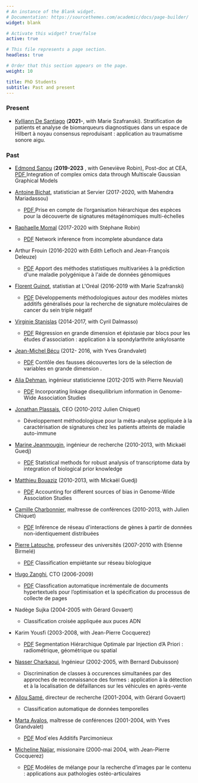 ```yaml
---
# An instance of the Blank widget.
# Documentation: https://sourcethemes.com/academic/docs/page-builder/
widget: blank

# Activate this widget? true/false
active: true

# This file represents a page section.
headless: true

# Order that this section appears on the page.
weight: 10

title: PhD Students
subtitle: Past and present
---
```




### Present
- [Kylliann De Santiago](https://theorg.com/org/sensorion/org-chart/kylliann-de-santiago) (**2021-**, with Marie Szafranski).   Stratification de patients et analyse de biomarqueurs diagnostiques dans un espace de Hilbert à noyau consensus reproduisant : application au traumatisme sonore aigu.

### Past
- [Edmond Sanou](https://desanou.github.io/) (**2019-2023** ,  with Geneviève Robin), Post-doc at CEA,  <a class="btn btn-outline-primary my-1 mr-1 btn-sm" href="/co-workers/thesis/e-sanou-phd.pdf" target="_blank" rel="noopener">PDF
  </a> 	Integration of complex omics data through Multiscale Gaussian Graphical Models


- [Antoine Bichat](https://www.linkedin.com/in/antoinebichat/?originalSubdomain=fr), statistician at Servier (2017-2020,  with Mahendra Mariadassou)
  * <a class="btn btn-outline-primary my-1 mr-1 btn-sm" href="/co-workers/thesis/a-bichat-phd.pdf" target="_blank" rel="noopener">PDF
  </a> Prise en compte de l’organisation hiérarchique des espèces pour la découverte de signatures métagénomiques multi-échelles

- [Raphaelle Momal](https://rmomal.github.io/) (2017-2020 with Stéphane Robin)
  *  <a class="btn btn-outline-primary my-1 mr-1 btn-sm" href="/co-workers/thesis/r-momal-phd.pdf" target="_blank" rel="noopener">PDF</a>
  Network inference from incomplete abundance data 
- Arthur Frouin (2016-2020 with  Edith Lefloch and  Jean-François Deleuze)
  * <a class="btn btn-outline-primary my-1 mr-1 btn-sm" href="/co-workers/thesis/a-frouin-phd.pdf" target="_blank" rel="noopener">PDF</a> Apport des  méthodes statistiques multivariées  à la prédiction d'une
  maladie polygénique  à l'aide de données génomiques

- [Florent Guinot](https://www.linkedin.com/in/florentguinot/?originalSubdomain=fr), statistian at L'Oréal (2016-2019 with Marie Szafranski)
  * <a class="btn btn-outline-primary my-1 mr-1 btn-sm" href="https://www.biblio.univ-evry.fr/theses/2018/2018SACLE029.pdf" target="_blank" rel="noopener">PDF</a>   Développements méthodologiques autour des modèles mixtes additifs généralisés pour la recherche de signature moléculaires de cancer du sein triple négatif
  
- [Virginie Stanislas](https://www.linkedin.com/in/virginie-stanislas/?locale=en_US) (2014-2017, with Cyril Dalmasso)
  * <a class="btn btn-outline-primary my-1 mr-1 btn-sm" href="https://www.biblio.univ-evry.fr/theses/2017/2017SACLE040.pdf" target="_blank" rel="noopener">PDF</a>   Régression en grande dimension et épistasie par blocs pour les études d'association : application à la spondylarthrite ankylosante 

- [Jean-Michel Bécu](https://www.linkedin.com/in/jean-michel-becu-9ba03245/?originalSubdomain=fr) (2012- 2016, with  Yves Grandvalet)
  * <a class="btn btn-outline-primary my-1 mr-1 btn-sm" href="https://tel.archives-ouvertes.fr/tel-01326950v2/document" target="_blank" rel="noopener">PDF</a> Contôle des fausses découvertes lors de la sélection de variables en grande dimension 
  .
-  [Alia Dehman](https://www.linkedin.com/in/alia-dehman-46668090/?originalSubdomain=fr), ingénieur statisticienne (2012-2015 with Pierre Neuvial) 
   * <a class="btn btn-outline-primary my-1 mr-1 btn-sm" href="https://www.biblio.univ-evry.fr/theses/2015/2015SACLE013.pdf" target="_blank" rel="noopener">PDF</a> Incorporating linkage disequilibrium information in Genome-Wide Association Studies

- [Jonathan Plassais](https://www.linkedin.com/in/jonathanplassais/?originalSubdomain=fr), CEO (2010-2012 Julien Chiquet)
  * Développement méthodologique pour la méta-analyse appliquée à la caractérisation de signatures chez les patients atteints de maladie auto-immune

-  [Marine Jeanmougin](https://scholar.google.com/citations?user=r14sH4oAAAAJ&hl=en), ingénieur de recherche  (2010-2013, with Mickaël Guedj)
   * <a class="btn btn-outline-primary my-1 mr-1 btn-sm" href="https://www.biblio.univ-evry.fr/theses/2012/2012EVRY0029.pdf" target="_blank" rel="noopener">PDF</a> Statistical methods for robust analysis of transcriptome data by integration of biological prior knowledge

- [Matthieu Bouaziz](https://www.linkedin.com/in/matthieu-bouaziz-835ba39b/?originalSubdomain=fr) (2010-2013, with Mickaël Guedj)
  * <a class="btn btn-outline-primary my-1 mr-1 btn-sm" href="https://www.biblio.univ-evry.fr/theses/2012/2012EVRY0023.pdf" target="_blank" rel="noopener">PDF</a> Accounting for different sources of bias in Genome-Wide Association Studies

- [Camille Charbonnier](https://scholar.google.com/citations?user=Ty2AyhkAAAAJ&hl=fr), maîtresse de conférences (2010-2013, with Julien Chiquet) 
  *  <a class="btn btn-outline-primary my-1 mr-1 btn-sm" href="https://www.biblio.univ-evry.fr/theses/2012/2012EVRY0022.pdf" target="_blank" rel="noopener">PDF</a> Inférence de réseau d'interactions de gènes à partir de données non-identiquement distribuées


- [Pierre Latouche](http://helios.mi.parisdescartes.fr/~platouch/), professeur des universités  (2007-2010 with Etienne Birmelé)
     * <a class="btn btn-outline-primary my-1 mr-1 btn-sm" href="https://tel.archives-ouvertes.fr/tel-00623088/document" target="_blank" rel="noopener">PDF</a>  Classification empiétante sur réseau biologique    
     
- [Hugo Zanghi](https://www.linkedin.com/in/hugo-zanghi/), CTO (2006-2009)
     * <a class="btn btn-outline-primary my-1 mr-1 btn-sm" href="https://www.biblio.univ-evry.fr/theses/2010/2010EVRY0041.pdf" target="_blank" rel="noopener">PDF</a>  Classfication automatique incrémentale de 
     documents hypertextuels pour l’optimisation et la 
     spécification du processus de collecte de pages

-  Nadège Sujka (2004-2005 with Gérard Govaert)
   * Classification  croisée appliquée aux puces ADN 

- Karim Yousfi (2003-2008, with Jean-Pierre Cocquerez)
  * <a class="btn btn-outline-primary my-1 mr-1 btn-sm" href="/co-workers/thesis/k-yousfi-phd.pdf" target="_blank" rel="noopener">PDF</a> Segmentation Hiérarchique Optimale par Injection d’A Priori : radiométrique, géométrique ou spatial

- [Nasser Charkaoui](https://www.linkedin.com/in/ncharkaoui/?originalSubdomain=fr), Ingénieur (2002-2005, with Bernard Dubuisson) 
     * Discrimination de classes à occurences simultanées par des approches de reconnaissance des formes : application à la détection et à la localisation de défaillances sur les véhicules en après-vente

- [Allou Samé](https://www.ifsttar.fr/menu-haut/annuaire/fiche-personnelle/personne/same-allou-badara/), directeur de recherche (2001-2004, with Gérard Govaert)
     * Classification automatique de données temporelles  
     
- [Marta Avalos](https://www.bordeaux-population-health.center/profile/marta-avalos/), maîtresse de conférences (2001-2004, with Yves Grandvalet)
    * <a class="btn btn-outline-primary my-1 mr-1 btn-sm" href="/co-workers/thesis/m-avalos-phd.pdf" target="_blank" rel="noopener">PDF</a> Mod`eles Additifs Parcimonieux 

- [Micheline Najjar](https://www.linkedin.com/in/micheline-najjar-556212116/?originalSubdomain=lb), missionaire (2000-mai 2004, with Jean-Pierre Cocquerez)
  * <a class="btn btn-outline-primary my-1 mr-1 btn-sm" href="/co-workers/thesis/m-najjar-phd.pdf" target="_blank" rel="noopener">PDF</a> Modèles de mélange pour la recherche d’images par le contenu : applications aux pathologies ostéo-articulaires
